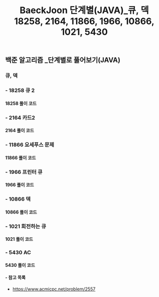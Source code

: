 ﻿---
layout: single
title: "BaeckJoon 단계별(JAVA)_큐, 덱 18258, 2164, 11866, 1966, 10866, 1021, 5430"
read_time: true
categories: 
 - BaeckJoon 
tags: 
 - Algorithm
 - BaeckJoon 
last_modified_at: '2021-09-23 19:28:00 +0800'
toc: true
toc_sticky: true
toc_label: 목차
---
## 백준 알고리즘 _단계별로 풀어보기(JAVA)
### 큐, 덱
### - 18258 큐 2

#### 18258 풀이 코드
>  
### - 2164 카드2	

#### 2164 풀이 코드
> 
### - 11866 요세푸스 문제	

#### 11866 풀이 코드
> 
 
### - 1966 프린터 큐	

#### 1966 풀이 코드
>  
 
### - 10866 덱	

#### 10866 풀이 코드
>   
### - 1021 회전하는 큐

#### 1021 풀이 코드
>
### - 5430 AC

#### 5430 풀이 코드
>

#### - 참고 목록
- https://www.acmicpc.net/problem/2557